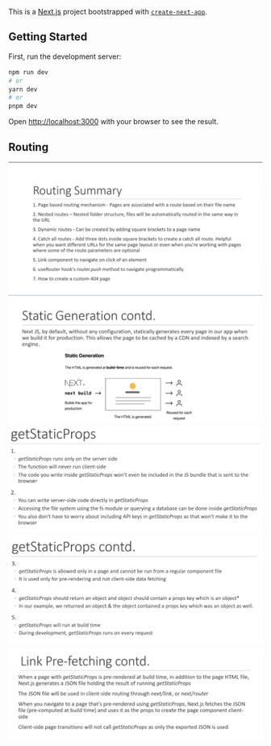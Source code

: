 This is a [Next.js](https://nextjs.org/) project bootstrapped with [`create-next-app`](https://github.com/vercel/next.js/tree/canary/packages/create-next-app).

## Getting Started

First, run the development server:

```bash
npm run dev
# or
yarn dev
# or
pnpm dev
```

Open [http://localhost:3000](http://localhost:3000) with your browser to see the result.

## Routing

![routing](https://github.com/Deosaju/Learning_Next_JS/blob/main/public/Readme_assets/Routing.png)
![staticgeneration](https://github.com/Deosaju/Learning_Next_JS/blob/main/public/Readme_assets/StaticGeneration.png)
![getStaticProps](https://github.com/Deosaju/Learning_Next_JS/blob/main/public/Readme_assets/getStaticProps-1.png)
![getStaticProps](https://github.com/Deosaju/Learning_Next_JS/blob/main/public/Readme_assets/getStaticProps-2.png)
![linkPrefetch](https://github.com/Deosaju/Learning_Next_JS/blob/main/public/Readme_assets/linkPrefetch.png)

